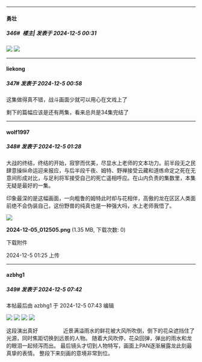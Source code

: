 ﻿
*****

####  勇壮  
##### 346#         楼主| 发表于 2024-12-5 00:31

<img src="https://p.sda1.dev/20/9c561b9ffdd04adb1950c29898a3dbb3/msedge_bfc2WQSnS8.png" referrerpolicy="no-referrer">
<img src="https://p.sda1.dev/20/3fd937aa324b60ec19700b033784b949/66148d5e496ec50f38958bda366c2afc.png" referrerpolicy="no-referrer">


*****

####  liekong  
##### 347#       发表于 2024-12-5 00:58

这集做得真不错，战斗画面少就可以用心在文戏上了

剩下的篇幅应该是还有两集，看来总共是34集完结了


*****

####  wolf1997  
##### 348#       发表于 2024-12-5 01:28

大战的终结，终结的开始，寂寥而优美，尽显水上老师的文本功力。前半段无之民肆意操纵命运迎来报应，与后半段千夜、姆特、野禅接受云藏和道练命定之死在无意间形成对比，与足利将军接受自己的死亡遥相呼应。在山内负责的集数里，本集无疑是最好的一集。

印象最深的是这幅画面，一向粗鲁的姆特此时却与花相伴，高傲的龙在区区人类面前绝不会伪装自己，这份野兽的纯真也是一种强大吗，水上老师我悟了。

<img src="https://img.saraba1st.com/forum/202412/05/012522owzbz88bm4wm8bui.png" referrerpolicy="no-referrer">

<strong>2024-12-05_012505.png</strong> (1.35 MB, 下载次数: 0)

下载附件

2024-12-5 01:25 上传


*****

####  azbhg1  
##### 349#       发表于 2024-12-5 07:42

 本帖最后由 azbhg1 于 2024-12-5 07:43 编辑 

<img src="https://p.sda1.dev/20/e51c274426f081324f092abf0448a438/2540f52de8ad4ed9572cab8df5334581.png" referrerpolicy="no-referrer">
<img src="https://p.sda1.dev/20/0b277a6feaa7f5eff3b30da68966e293/d1d4957f666a815cb3c3d0fac4945174.png" referrerpolicy="no-referrer">
<img src="https://p.sda1.dev/20/91f6c5537b6bb53cfd5edb662d29a636/a9c7394966c31a1fd111817222595aae.png" referrerpolicy="no-referrer">
<img src="https://p.sda1.dev/20/c6cc6ef8fd9040d1b04ceae4e0065bb1/5c7912c2d525b0b2d8981a5d8ade3821.png" referrerpolicy="no-referrer">

这段演出真好                
近景满溢雨水的鲜花被大风所吹倒，倒下的花朵遮挡住了光源，同时焦距切换到远景的人物。
随着大风吹停，花朵回弹，弹出的雨水和龙的眼泪一起倾泻而出。
最后镜头才切到人物特写，画面上PAN逐渐展露龙此刻最真挚的表情。
整段下来刻画的意境非常到位。

